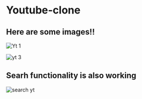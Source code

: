# Youtube-clone

## Here are some images!!


![Yt 1](https://user-images.githubusercontent.com/94513021/213806342-abdcda9f-54e1-4d93-8e25-8651a94222a7.png)


![yt 3](https://user-images.githubusercontent.com/94513021/213806357-f9854464-4199-4882-8dc8-0ee271a5f444.png)




## Searh functionality is also working


![search yt](https://user-images.githubusercontent.com/94513021/213806235-aa36598c-1956-41d3-a593-98d2102f2c50.png)
